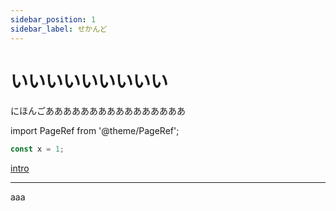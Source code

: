 ```yaml
---
sidebar_position: 1
sidebar_label: せかんど
---
```


# いいいいいいいいい

にほんごああああああああああああああああ

import PageRef from '@theme/PageRef';


```ts twoslash
const x = 1;
```

[intro](./intro.md)

---


aaa
